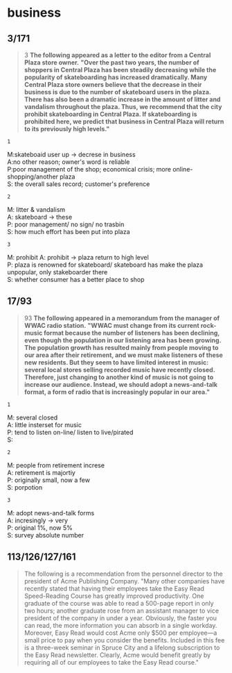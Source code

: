 business
===============
3/171
------------------
>3
>**The following appeared as a letter to the editor from a Central Plaza store owner.**
> **"Over the past two years, the number of shoppers in Central Plaza has been steadily decreasing while the popularity of skateboarding has increased dramatically. Many Central Plaza store owners believe that the decrease in their business is due to the number of skateboard users in the plaza. There has also been a dramatic increase in the amount of litter and vandalism throughout the plaza. Thus, we recommend that the city prohibit skateboarding in Central Plaza. If skateboarding is prohibited here, we predict that business in Central Plaza will return to its previously high levels."**

    1
M:skateboaid user up -> decrese in business  
A:no other reason; owner's word is reliable  
P:poor management of the shop; economical crisis; more online-shopping/another plaza    
S: the overall sales record; customer's preference  

    2
M: litter & vandalism  
A: skateboard -> these  
P: poor management/ no sign/ no trasbin  
S: how much effort has been put into plaza  

    3
M: prohibit
A: prohibit -> plaza return to high level  
P: plaza is renowned for skateboard/ skateboard has make the plaza unpopular, only stakeboarder there  
S: whether consumer has a better place to shop  

17/93
-------------------------
>93
>**The following appeared in a memorandum from the manager of WWAC radio station.**
 >**"WWAC must change from its current rock-music format because the number of listeners has been declining, even though the population in our listening area has been growing. The population growth has resulted mainly from people moving to our area after their retirement, and we must make listeners of these new residents. But they seem to have limited interest in music: several local stores selling recorded music have recently closed. Therefore, just changing to another kind of music is not going to increase our audience. Instead, we should adopt a news-and-talk format, a form of radio that is increasingly popular in our area."**

    1
M: several closed  
A: little insterset for music  
P: tend to listen on-line/ listen to live/pirated  
S: 

    2
M: people from retirement increse  
A: retirement is majortiy  
P: originally small,  now a few  
S: porpotion  

    3
M: adopt news-and-talk forms  
A: incresingly -> very  
P: original 1%, now 5%  
S: survey absolute number   

113/126/127/161
---------------------------
> The following is a recommendation from the personnel director to the president of Acme Publishing Company.
>"Many other companies have recently stated that having their employees take the Easy Read Speed-Reading Course has greatly improved productivity. One graduate of the course was able to read a 500-page report in only two hours; another graduate rose from an assistant manager to vice president of the company in under a year. Obviously, the faster you can read, the more information you can absorb in a single workday. Moreover, Easy Read would cost Acme only $500 per employee—a small price to pay when you consider the benefits. Included in this fee is a three-week seminar in Spruce City and a lifelong subscription to the Easy Read newsletter. Clearly, Acme would benefit greatly by requiring all of our employees to take the Easy Read course."
<!--stackedit_data:
eyJoaXN0b3J5IjpbMTQ5MTkyODYzMCwtMTc0MjEyMzM5MSwxNz
c5NDA1NjM5LC0xMzc4MDA3MDEwLDExMDkwOTM3NSwxNDg5MzAy
MzY3XX0=
-->